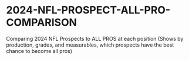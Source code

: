 # 2024-NFL-PROSPECT-ALL-PRO-COMPARISON
Comparing 2024 NFL Prospects to ALL PROS at each position (Shows by production, grades, and measurables, which prospects have the best chance to become all pros)
